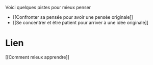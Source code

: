 Voici quelques pistes pour mieux penser 

- [[Confronter sa pensée pour avoir une pensée originale]]
- [[Se concentrer et être patient pour arriver à une idée originale]]
# Lien

[[Comment mieux apprendre]]

